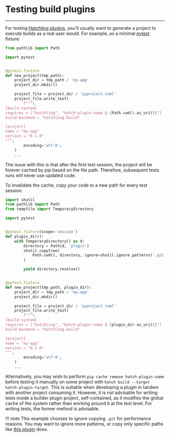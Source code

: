 # Testing build plugins

-----

For testing [Hatchling plugins](../../plugins/about.md#hatchling), you'll usually want to generate a project to execute builds as a real user would. For example, as a minimal [pytest](https://github.com/pytest-dev/pytest) fixture:

```python
from pathlib import Path

import pytest


@pytest.fixture
def new_project(tmp_path):
    project_dir = tmp_path / 'my-app'
    project_dir.mkdir()

    project_file = project_dir / 'pyproject.toml'
    project_file.write_text(
        f"""\
[build-system]
requires = ["hatchling", "hatch-plugin-name @ {Path.cwd().as_uri()}"]
build-backend = "hatchling.build"

[project]
name = "my-app"
version = "0.1.0"
""",
        encoding='utf-8',
    )
    ...
```

The issue with this is that after the first test session, the project will be forever cached by pip based on the file path. Therefore, subsequent tests runs will never use updated code.

To invalidate the cache, copy your code to a new path for every test session:

```python
import shutil
from pathlib import Path
from tempfile import TemporaryDirectory

import pytest


@pytest.fixture(scope='session')
def plugin_dir():
    with TemporaryDirectory() as d:
        directory = Path(d, 'plugin')
        shutil.copytree(
            Path.cwd(), directory, ignore=shutil.ignore_patterns('.git')
        )

        yield directory.resolve()


@pytest.fixture
def new_project(tmp_path, plugin_dir):
    project_dir = tmp_path / 'my-app'
    project_dir.mkdir()

    project_file = project_dir / 'pyproject.toml'
    project_file.write_text(
        f"""\
[build-system]
requires = ["hatchling", "hatch-plugin-name @ {plugin_dir.as_uri()}"]
build-backend = "hatchling.build"

[project]
name = "my-app"
version = "0.1.0"
""",
        encoding='utf-8',
    )
    ...
```

Alternatively, you may wish to perform `pip cache remove hatch-plugin-name` before testing it manually on some project with `hatch build --target hatch-plugin-target`. This is suitable when developing a plugin in tandem with another project consuming it. However, it is not advisable for writing tests inside a builder plugin project, self-contained, as it modifies the global cache of the system rather than working around it at the test level. For writing tests, the former method is advisable.

!!! note
    This example chooses to ignore copying `.git` for performance reasons. You may want to ignore more patterns, or copy only specific paths like [this plugin](https://github.com/hynek/hatch-fancy-pypi-readme/blob/main/tests/conftest.py) does.
